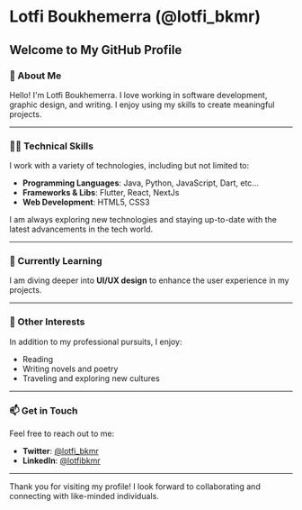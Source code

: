 # Lotfi Boukhemerra (@lotfi_bkmr)

## Welcome to My GitHub Profile

### 👋 About Me
Hello! I'm Lotfi Boukhemerra. I love working in software development, graphic design, and writing. I enjoy using my skills to create meaningful projects.

---

### 👨‍💻 Technical Skills
I work with a variety of technologies, including but not limited to:
- **Programming Languages**: Java, Python, JavaScript, Dart, etc...
- **Frameworks & Libs**: Flutter, React, NextJs
- **Web Development**: HTML5, CSS3

I am always exploring new technologies and staying up-to-date with the latest advancements in the tech world.

---

### 🌱 Currently Learning
I am diving deeper into **UI/UX design** to enhance the user experience in my projects.

---

### 📌 Other Interests
In addition to my professional pursuits, I enjoy:
- Reading
- Writing novels and poetry
- Traveling and exploring new cultures

---

### 📫 Get in Touch
Feel free to reach out to me:
- **Twitter**: [@lotfi_bkmr](https://twitter.com/lotfi_bkmr)
- **LinkedIn**: [@lotfibkmr](https://www.linkedin.com/in/lotfibkmr/)

---

Thank you for visiting my profile! I look forward to collaborating and connecting with like-minded individuals.



<!---
LotfiBoukhemerra/LotfiBoukhemerra is a ✨ special ✨ repository because its `README.md` (this file) appears on your GitHub profile.
You can click the Preview link to take a look at your changes.
--->
